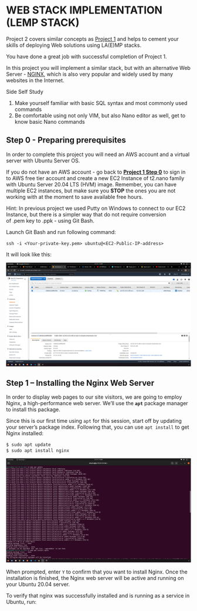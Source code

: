 # WEB STACK IMPLEMENTATION (LEMP STACK)

Project 2 covers similar concepts as [Project 1](https://github.com/skillembassy20/lamp-stack-implementation-project-1) and helps to cement your skills of deploying Web solutions using LA(E)MP stacks.

You have done a great job with successful completion of Project 1.

In this project you will implement a similar stack, but with an alternative Web Server - [NGINX](https://nginx.org/en/), which is also very popular and widely used by many websites in the Internet.

Side Self Study
1. Make yourself familiar with basic SQL syntax and most commonly used commands
2. Be comfortable using not only VIM, but also Nano editor as well, get to know basic Nano commands

## Step 0 - Preparing prerequisites

In order to complete this project you will need an AWS account and a virtual server with Ubuntu Server OS.

If you do not have an AWS account - go back to **[Project 1 Step 0](https://github.com/skillembassy20/lamp-stack-implementation-project-1)** to sign in to AWS free tier account and create a new EC2 Instance of t2.nano family with Ubuntu Server 20.04 LTS (HVM) image. Remember, you can have multiple EC2 instances, but make sure you **STOP** the ones you are not working with at the moment to save available free hours.

Hint: In previous project we used Putty on Windows to connect to our EC2 Instance, but there is a simpler way that do not require conversion of .pem key to .ppk - using Git Bash.

Launch Git Bash and run following command:
```
ssh -i <Your-private-key.pem> ubuntu@<EC2-Public-IP-address>
```

It will look like this:

![](./images/image1.png)

## Step 1 – Installing the Nginx Web Server

In order to display web pages to our site visitors, we are going to employ Nginx, a high-performance web server. We’ll use the **`apt`** package manager to install this package.

Since this is our first time using `apt` for this session, start off by updating your server’s package index. Following that, you can use `apt install` to get Nginx installed:

```
$ sudo apt update
$ sudo apt install nginx
```

![](./images/image2.png)

When prompted, enter `Y` to confirm that you want to install Nginx. Once the installation is finished, the Nginx web server will be active and running on your Ubuntu 20.04 server.

To verify that nginx was successfully installed and is running as a service in Ubuntu, run: